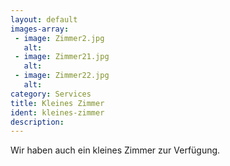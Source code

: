 ```yaml
---
layout: default
images-array:
 - image: Zimmer2.jpg
   alt: 
 - image: Zimmer21.jpg
   alt: 
 - image: Zimmer22.jpg
   alt: 
category: Services
title: Kleines Zimmer
ident: kleines-zimmer
description: 
---
```

Wir haben auch ein kleines Zimmer zur Verfügung.